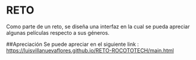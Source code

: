 # RETO
Como parte de un reto, se diseña una interfaz en la cual se pueda apreciar algunas películas respecto a sus géneros.

##Apreciación
Se puede apreciar en el siguiente link : https://luisvillanuevaflores.github.io/RETO-ROCOTOTECH/main.html
